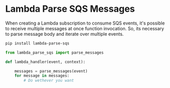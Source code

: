 # Lambda Parse SQS Messages

When creating a Lambda subscription to consume SQS events, it's possible to receive multiple messages at once function invocation. So, its necessary to parse message body and iterate over multiple events. 

```bash
pip install lambda-parse-sqs
```

```python
from lambda_parse_sqs import parse_messages

def lambda_handler(event, context):

    messages = parse_messages(event)
    for message in messages:
        # Do wethever you want
```